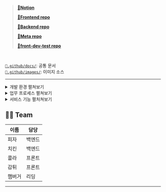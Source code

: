 > **[🔗Notion](https://www.notion.so/Pofolit-221e37f74837801f8710c4f97e940ea6?source=copy_link)**
>
> **[📂Frontend repo](https://github.com/Pofolit/pofolit_fe)**
> 
> **[📂Backend repo](https://github.com/Pofolit/pofolit_be)**
> 
> **[📂Meta repo](https://github.com/Pofolit/.github)**
> 
> **[📂front-dev-test repo ](https://github.com/Pofolit/Front_endpoint)**
</br>
  
[`📂.github/docs/`](https://github.com/Pofolit/.github/tree/main/docs): 공통 문서  
[`📂.github/images/`](https://github.com/Pofolit/.github/tree/main/images): 이미지 소스


---

<details> <summary>개발 환경 펼쳐보기</summary>

## Api server
```

- `Java 17`, `Spring Boot 3.4.7`
- IDE: `IntelliJ IDEA`
- Source management: `Git, GitHub`
- Build tools: `Gradle-jar`, `Docker`
- Database: `h2, PostgreSQL`
- CI/CD: `GitHub Actions, Docker`
- profile: `dev`/`prod` | `8080`
- Structure: `layered`

```
## Client server
```

- `TypeScript 5.8.3` ,
- IDE: `VS Code`
- profile: `dev`/`prod` | `3000`

```

</details>
<details> <summary>업무 프로세스 펼쳐보기</summary>

```
- 프로젝트 시작일 : [2025.06.29]
- 예상 완료일 : [2025.12.31]
- 주 단위 현황 보고 : 매주 월요일
- 일정 분기 : 4회
  - 1차 : 필수 기능 구현
  - 2차 : 
  - 3차 : 
  - 4차 : 최종 리뷰
- 비상 상황 대응 계획: "주요 이슈 발생 시 카톡 오픈챗으로 내용 전달. 오픈챗 공지게시판에 {날짜,이슈 번호,작성자} 업데이트."
```

</details>

<details> <summary>서비스 기능 펼처쳐보기</summary>

MVP
```
"회원가입, 로그인, 게시물 작성/조회/수정/삭제" 
"채팅"

```

추가 기능
```

```
 

</details>

## 🧑‍💻 Team
| 이름    | 담당  |  
| ------- | ----------- | 
| 피자 | 백엔드 | 
| 치킨 | 백엔드 | 
| 콜라 | 프론트 |
| 감튀 | 프론트 |
| 햄버거 | 리딩 |
--- 

